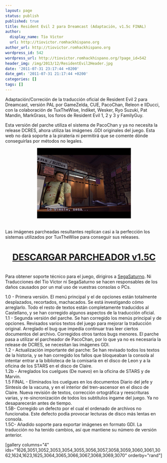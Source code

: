 ```yaml
---
layout: page
status: publish
published: true
title: Resident Evil 2 para Dreamcast (Adaptación, v1.5c FINAL)
author:
  display_name: Tío Víctor
  url: http://tiovictor.romhackhispano.org
author_url: http://tiovictor.romhackhispano.org
wordpress_id: 542
wordpress_url: http://tiovictor.romhackhispano.org/?page_id=542
header_img: /img/2013/12/ResidentEvil2Header.jpg
date: '2011-07-31 23:17:44 +0200'
date_gmt: '2011-07-31 21:17:44 +0200'
categories: []
tags: []
---
```

<p>Adaptación/Correción de la traducción oficial de Resident Evil 2 para Dreamcast, versión PAL por GameZelda, CUE, PacoChan, Releon e IlDucci, con la colaboración de TuxTheWise, Indiket, Wesker, Ryo Suzuki, Pat Mandin, MarkGrass, los foros de Resident Evil 1, 2 y 3 y FamilyGuy.</p>
<p>Esta versión del parche utiliza el sistema de PacoChan y ya no necesita la release DCRES, ahora utiliza las imágenes .GDI originales del juego. Esta web no dará soporte a la piratería ni permitirá que se comente dónde conseguirlas por métodos no legales.</p>
<p style="text-align: center;"><a href="/img/2013/06/15Final-01-1.jpg"><img src="/img/2013/06/15Final-01-1.jpg" alt="Resident Evil 2 para Dreamcast - Versión 1.5 FINAL" width="300" height="225" /></a></p><br />
Las imágenes parcheadas resultantes replican casi a la perfección los sistemas utilizados por TuxTheWise para conseguir sus releases.</p>
<h1 style="text-align: center;"><strong><a href="http://www.mediafire.com/download/o5vpgcn3ouioq5v/ResidentEvil2DC-V15C.7z" target="_blank">DESCARGAR PARCHEADOR v1.5C</a></strong></h1><br />
Para obtener soporte técnico para el juego, dirigiros a <a href="http://www.segasaturno.com/" target="_blank">SegaSaturno</a>. Ni Traducciones del Tío Víctor ni SegaSaturno se hacen responsables de los daños causados por un mal uso de vuestras consolas o PCs.</p>
<p>1.0 - Primera versión. El menú principal y el de opciones están totalmente desplazados, recortados, machacados. Se está investigando cómo arreglarlo. Todo el resto de textos están completamente traducidos al Castellano, y se han corregido algunos aspectos de la traducción oficial.<br />
1.1 - Segunda versión del parche. Se han corregido los menús principal y de opciones. Revisados varios textos del juego para mejorar la traducción original. Arreglado el bug que impedía continuar tras leer ciertos documentos del archivo. Corregidos otros tantos bugs menores. El parche pasa a utilizar el parcheador de PacoChan, por lo que ya no es necesaria la release de DCRES, se necesitan las imágenes GDI.<br />
1.2 - Actualización importante del parche: Se han revisado todos los textos de la historia, y se han corregido los fallos que bloqueaban la consola al intentar entrar a la biblioteca de la comisaría en el disco de Leon y a la oficina de los STARS en el disco de Claire.<br />
1.2b - Arreglados los cuelgues (De nuevo) en la oficina de STARS y de Marvin.<br />
1.5 FINAL - Eliminados los cuelgues en los documentos Diario del jefe y Síntesis de la vacuna, y en el interior del tren-ascensor en el disco de Claire. Nueva revisión de textos, corrección ortográfica y reescrituras varias, y re-sincronización de todos los subtítulos ingame del juego. Ya no desaparecerán antes de tiempo.<br />
1.5B- Corregido un defecto por el cual el ordenado de archivos no funcionaba. Este defecto podía provocar lecturas de disco más lentas en consola.<br />
1.5C- Añadido soporte para exportar imágenes en formato GDI. La traducción no ha tenido cambios, así que mantiene su número de versión anterior.</p>
<p>[gallery columns="4" ids="1626,3051,3052,3053,3054,3055,3056,3057,3058,3059,3060,3061,3062,1624,1623,1625,3064,3065,3066,3067,3068,3069,3070" orderby="rand"]</p>

